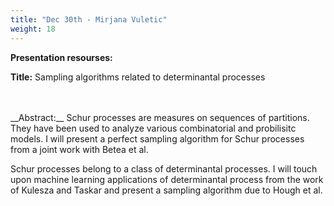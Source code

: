 ```yaml
---
title: "Dec 30th - Mirjana Vuletic"
weight: 18
---
```


__Presentation resourses:__

<!-- - [Presentation slides (pdf version)]() -->


__Title:__ Sampling algorithms related to determinantal processes
</br>

</br>
</br>
__Abstract:__ Schur processes are measures on sequences of partitions. They have been used to analyze various combinatorial and probilisitc models. I will present a perfect sampling algorithm for Schur processes from a joint work with Betea et al.

Schur processes belong to a class of determinantal processes. I will touch upon machine learning applications of determinantal process from the work of Kulesza and Taskar and present a sampling algorithm due to Hough et al. 